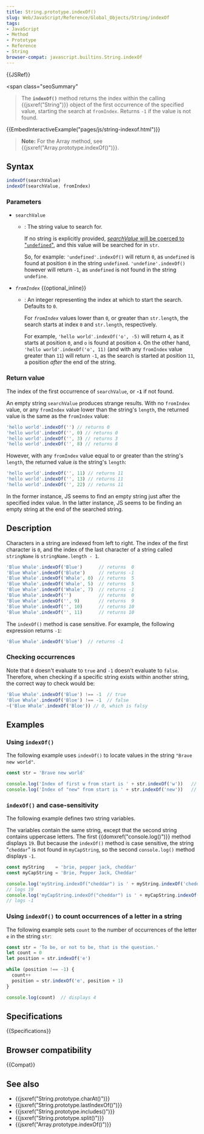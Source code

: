 ```yaml
---
title: String.prototype.indexOf()
slug: Web/JavaScript/Reference/Global_Objects/String/indexOf
tags:
- JavaScript
- Method
- Prototype
- Reference
- String
browser-compat: javascript.builtins.String.indexOf
---
```

{{JSRef}}

\<span class="seoSummary"

> The <strong><code>indexOf()</code></strong> method returns the index within
> the calling {{jsxref("String")}} object of the first occurrence of the
> specified value, starting the search at <code>fromIndex</code>. Returns <code>-1</code> if the value is not found.</span>

{{EmbedInteractiveExample("pages/js/string-indexof.html")}}

> **Note:** For the Array method, see
> {{jsxref("Array.prototype.indexOf()")}}.

## Syntax

```js
indexOf(searchValue)
indexOf(searchValue, fromIndex)
```

### Parameters

*   `searchValue`

    *   : The string value to search for.

        If no string is explicitly provided,
        [*searchValue* will be coerced to "`undefined`"](https://tc39.github.io/ecma262/#sec-tostring),
        and this value will be searched for in `str`.

        So, for example: `'undefined'.indexOf()` will return `0`, as `undefined` is
        found at position `0` in the string `undefined`. `'undefine'.indexOf()`
        however will return `-1`, as `undefined` is not found in the string
        `undefine`.

*   *`fromIndex`* {{optional_inline}}

    *   : An integer representing the index at which to start the search. Defaults
        to `0`.

        For *`fromIndex`* values lower than `0`, or greater than `str.length`, the
        search starts at index `0` and `str.length`, respectively.

        For example, `'hello world'.indexOf('o', -5)` will return `4`, as it starts
        at position `0`, and `o` is found at position `4`. On the other hand,
        `'hello world'.indexOf('o', 11)` (and with any `fromIndex` value greater
        than `11`) will return `-1`, as the search is started at position `11`, a
        position *after* the end of the string.

### Return value

The index of the first occurrence of `searchValue`, or **`-1`** if not found.

An empty string `searchValue` produces strange results. With no `fromIndex`
value, or any `fromIndex` value lower than the string's `length`, the returned
value is the same as the `fromIndex` value:

```js
'hello world'.indexOf('') // returns 0
'hello world'.indexOf('', 0) // returns 0
'hello world'.indexOf('', 3) // returns 3
'hello world'.indexOf('', 8) // returns 8
```

However, with any `fromIndex` value equal to or greater than the string's
`length`, the returned value *is* the string's `length`:

```js
'hello world'.indexOf('', 11) // returns 11
'hello world'.indexOf('', 13) // returns 11
'hello world'.indexOf('', 22) // returns 11
```

In the former instance, JS seems to find an empty string just after the
specified index value. In the latter instance, JS seems to be finding an empty
string at the end of the searched string.

## Description

Characters in a string are indexed from left to right. The index of the first
character is `0`, and the index of the last character of a string called
`stringName` is `stringName.length - 1`.

```js
'Blue Whale'.indexOf('Blue')      // returns  0
'Blue Whale'.indexOf('Blute')     // returns -1
'Blue Whale'.indexOf('Whale', 0)  // returns  5
'Blue Whale'.indexOf('Whale', 5)  // returns  5
'Blue Whale'.indexOf('Whale', 7)  // returns -1
'Blue Whale'.indexOf('')          // returns  0
'Blue Whale'.indexOf('', 9)       // returns  9
'Blue Whale'.indexOf('', 10)      // returns 10
'Blue Whale'.indexOf('', 11)      // returns 10
```

The `indexOf()` method is case sensitive. For example, the following expression
returns `-1`:

```js
'Blue Whale'.indexOf('blue')  // returns -1
```

### Checking occurrences

Note that `0` doesn't evaluate to `true` and `-1` doesn't evaluate to `false`.
Therefore, when checking if a specific string exists within another string, the
correct way to check would be:

```js
'Blue Whale'.indexOf('Blue') !== -1  // true
'Blue Whale'.indexOf('Bloe') !== -1  // false
~('Blue Whale'.indexOf('Bloe')) // 0, which is falsy
```

## Examples

### Using `indexOf()`

The following example uses `indexOf()` to locate values in the string
`"Brave new world"`.

```js
const str = 'Brave new world'

console.log('Index of first w from start is ' + str.indexOf('w'))   // logs 8
console.log('Index of "new" from start is ' + str.indexOf('new'))   // logs 6
```

### `indexOf()` and case-sensitivity

The following example defines two string variables.

The variables contain the same string, except that the second string contains
uppercase letters. The first {{domxref("console.log()")}} method
displays `19`. But because the `indexOf()` method is case sensitive, the string
"`cheddar`" is not found in `myCapString`, so the second `console.log()` method
displays `-1`.

```js
const myString    = 'brie, pepper jack, cheddar'
const myCapString = 'Brie, Pepper Jack, Cheddar'

console.log('myString.indexOf("cheddar") is ' + myString.indexOf('cheddar'))
// logs 19
console.log('myCapString.indexOf("cheddar") is ' + myCapString.indexOf('cheddar'))
// logs -1
```

### Using `indexOf()` to count occurrences of a letter in a string

The following example sets `count` to the number of occurrences of the letter
`e` in the string `str`:

```js
const str = 'To be, or not to be, that is the question.'
let count = 0
let position = str.indexOf('e')

while (position !== -1) {
  count++
  position = str.indexOf('e', position + 1)
}

console.log(count)  // displays 4
```

## Specifications

{{Specifications}}

## Browser compatibility

{{Compat}}

## See also

*   {{jsxref("String.prototype.charAt()")}}
*   {{jsxref("String.prototype.lastIndexOf()")}}
*   {{jsxref("String.prototype.includes()")}}
*   {{jsxref("String.prototype.split()")}}
*   {{jsxref("Array.prototype.indexOf()")}}

